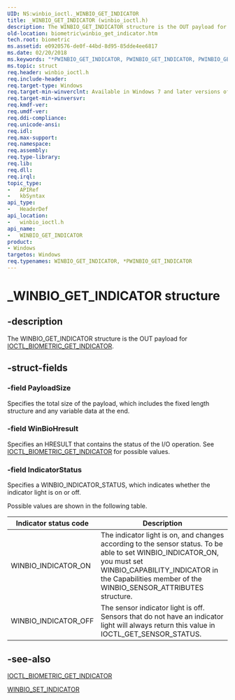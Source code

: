 ```yaml
---
UID: NS:winbio_ioctl._WINBIO_GET_INDICATOR
title: _WINBIO_GET_INDICATOR (winbio_ioctl.h)
description: The WINBIO_GET_INDICATOR structure is the OUT payload for IOCTL_BIOMETRIC_GET_INDICATOR.
old-location: biometric\winbio_get_indicator.htm
tech.root: biometric
ms.assetid: e0920576-de0f-44bd-8d95-85dde4ee6817
ms.date: 02/20/2018
ms.keywords: "*PWINBIO_GET_INDICATOR, PWINBIO_GET_INDICATOR, PWINBIO_GET_INDICATOR structure pointer [Biometric Devices], WINBIO_GET_INDICATOR, WINBIO_GET_INDICATOR structure [Biometric Devices], _WINBIO_GET_INDICATOR, biometric.winbio_get_indicator, biometric_ref_2ff9c2b7-38fd-4419-aa90-a87cceef3cda.xml, winbio_ioctl/PWINBIO_GET_INDICATOR, winbio_ioctl/WINBIO_GET_INDICATOR"
ms.topic: struct
req.header: winbio_ioctl.h
req.include-header: 
req.target-type: Windows
req.target-min-winverclnt: Available in Windows 7 and later versions of Windows.
req.target-min-winversvr: 
req.kmdf-ver: 
req.umdf-ver: 
req.ddi-compliance: 
req.unicode-ansi: 
req.idl: 
req.max-support: 
req.namespace: 
req.assembly: 
req.type-library: 
req.lib: 
req.dll: 
req.irql: 
topic_type:
-	APIRef
-	kbSyntax
api_type:
-	HeaderDef
api_location:
-	winbio_ioctl.h
api_name:
-	WINBIO_GET_INDICATOR
product:
- Windows
targetos: Windows
req.typenames: WINBIO_GET_INDICATOR, *PWINBIO_GET_INDICATOR
---
```


# _WINBIO_GET_INDICATOR structure


## -description


The WINBIO_GET_INDICATOR structure is the OUT payload for <a href="https://msdn.microsoft.com/library/windows/hardware/ff536433">IOCTL_BIOMETRIC_GET_INDICATOR</a>.


## -struct-fields




### -field PayloadSize

Specifies the total size of the payload, which includes the fixed length structure and any variable data at the end.


### -field WinBioHresult

Specifies an HRESULT that contains the status of the I/O operation. See <a href="https://msdn.microsoft.com/library/windows/hardware/ff536433">IOCTL_BIOMETRIC_GET_INDICATOR</a> for possible values.


### -field IndicatorStatus

Specifies a WINBIO_INDICATOR_STATUS, which indicates whether the indicator light is on or off.

Possible values are shown in the following table.

|Indicator status code|Description|
|--- |--- |
|WINBIO_INDICATOR_ON|The indicator light is on, and changes according to the sensor status.  To be able to set WINBIO_INDICATOR_ON, you must set WINBIO_CAPABILITY_INDICATOR in the Capabilities member of the WINBIO_SENSOR_ATTRIBUTES structure.|
|WINBIO_INDICATOR_OFF|The sensor indicator light is off.  Sensors that do not have an indicator light will always return this value in IOCTL_GET_SENSOR_STATUS.|

## -see-also

<a href="https://msdn.microsoft.com/library/windows/hardware/ff536433">IOCTL_BIOMETRIC_GET_INDICATOR</a>

<a href="https://msdn.microsoft.com/library/windows/hardware/ff536477">WINBIO_SET_INDICATOR</a>
